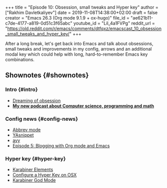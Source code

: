+++
title = "Episode 10: Obsession, small tweaks and Hyper key"
author = ["Rakhim Davletkaliyev"]
date = 2019-11-08T14:38:00+02:00
draft = false
creator = "Emacs 26.3 (Org mode 9.1.9 + ox-hugo)"
file_id = "ae621b11-c7de-4177-a819-0d51c3f65abc"
youtube_id = "Lil_4a1FVPg"
reddit_url = "https://old.reddit.com/r/emacs/comments/dtfqxz/emacscast_10_obsession_small_tweaks_and_hyper_key/"
+++

After a long break, let's get back into Emacs and talk about obsessions, small tweaks and improvements in my config, arrows and an additional modal key which could help with long, hard-to-remember Emacs key combinations.


## Shownotes {#shownotes}


### Intro {#intro}

-   [Dreaming of obsession](https://rakhim.org/2014/12/obsession/)
-   **[My new podcast about Computer science, programming and math](https://podcast.codexpanse.com/)**


### Config news {#config-news}

-   [Abbrev mode](https://www.gnu.org/software/emacs/manual/html%5Fnode/emacs/Abbrevs.html)
-   [YAsnippet](https://github.com/joaotavora/yasnippet)
-   [avy](https://github.com/abo-abo/avy)
-   [Episode 5: Blogging with Org mode and Emacs](https://emacscast.org/episode%5F5/)


### Hyper key {#hyper-key}

-   [Karabiner Elements](https://pqrs.org/osx/karabiner/)
-   [Configure a Hyper Key on OSX](https://www.nadeau.tv/post/configure-hyper-key-osx/)
-   [Karabiner God Mode](https://medium.com/@nikitavoloboev/karabiner-god-mode-7407a5ddc8f6)
